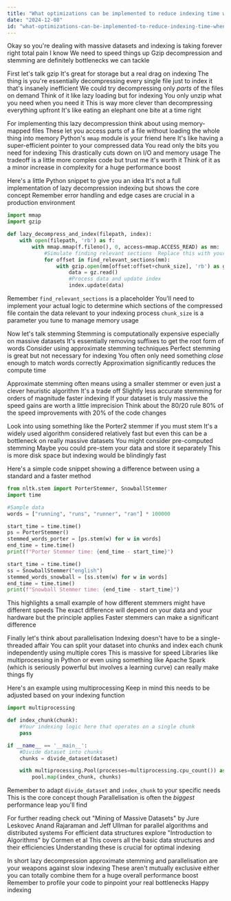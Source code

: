 ```yaml
---
title: "What optimizations can be implemented to reduce indexing time when processing large datasets, such as gzip decompression and stemming?"
date: "2024-12-08"
id: "what-optimizations-can-be-implemented-to-reduce-indexing-time-when-processing-large-datasets-such-as-gzip-decompression-and-stemming"
---
```


Okay so you're dealing with massive datasets and indexing is taking forever right  total pain I know  We need to speed things up  Gzip decompression and stemming are definitely bottlenecks we can tackle

First let's talk gzip  It's great for storage but a real drag on indexing  The thing is you're essentially decompressing every single file just to index it that's insanely inefficient  We could try decompressing only *parts* of the files on demand  Think of it like lazy loading but for indexing  You only unzip what you need when you need it  This is way more clever than decompressing everything upfront  It's like eating an elephant one bite at a time right


For implementing this lazy decompression think about using memory-mapped files  These let you access parts of a file without loading the whole thing into memory  Python's `mmap` module is your friend here  It's like having a super-efficient pointer to your compressed data  You read only the bits you need for indexing  This drastically cuts down on I/O and memory usage  The tradeoff is a little more complex code but trust me it's worth it  Think of it as a minor increase in complexity for a huge performance boost

Here's a little Python snippet to give you an idea  It's not a full implementation of lazy decompression indexing but shows the core concept  Remember error handling and edge cases are crucial in a production environment


```python
import mmap
import gzip

def lazy_decompress_and_index(filepath, index):
    with open(filepath, 'rb') as f:
        with mmap.mmap(f.fileno(), 0, access=mmap.ACCESS_READ) as mm:
            #Simulate finding relevant sections  Replace this with your actual logic
            for offset in find_relevant_sections(mm):
                with gzip.open(mm[offset:offset+chunk_size], 'rb') as gz:
                    data = gz.read()
                    #Process data and update index
                    index.update(data)
```

Remember `find_relevant_sections` is a placeholder  You'll need to implement your actual logic to determine which sections of the compressed file contain the data relevant to your indexing process  `chunk_size` is a parameter you tune to manage memory usage

Now let's talk stemming  Stemming is computationally expensive especially on massive datasets  It's essentially removing suffixes to get the root form of words   Consider using approximate stemming techniques  Perfect stemming is great but not necessary for indexing  You often only need something *close* enough to match words correctly  Approximation significantly reduces the compute time


Approximate stemming often means using a smaller stemmer or even just a clever heuristic algorithm  It's a trade off  Slightly less accurate stemming for orders of magnitude faster indexing  If your dataset is truly massive the speed gains are worth a little imprecision  Think about the 80/20 rule  80% of the speed improvements with 20% of the code changes


Look into using something like the Porter2 stemmer if you must stem  It's a widely used algorithm considered relatively fast but even this can be a bottleneck on really massive datasets  You might consider pre-computed stemming  Maybe you could pre-stem your data and store it separately  This is more disk space but indexing would be blindingly fast


Here's a simple code snippet showing a difference between using a standard and a faster method


```python
from nltk.stem import PorterStemmer, SnowballStemmer
import time

#Sample data
words = ["running", "runs", "runner", "ran"] * 100000

start_time = time.time()
ps = PorterStemmer()
stemmed_words_porter = [ps.stem(w) for w in words]
end_time = time.time()
print(f"Porter Stemmer time: {end_time - start_time}")

start_time = time.time()
ss = SnowballStemmer("english")
stemmed_words_snowball = [ss.stem(w) for w in words]
end_time = time.time()
print(f"Snowball Stemmer time: {end_time - start_time}")
```

This highlights a small example of how different stemmers might have different speeds  The exact difference will depend on your data and your hardware but the principle applies  Faster stemmers can make a significant difference


Finally let's think about parallelisation  Indexing doesn't have to be a single-threaded affair  You can split your dataset into chunks and index each chunk independently using multiple cores  This is massive for speed  Libraries like multiprocessing in Python or even using something like Apache Spark (which is seriously powerful but involves a learning curve) can really make things fly


Here's an example using multiprocessing  Keep in mind this needs to be adjusted based on your indexing function


```python
import multiprocessing

def index_chunk(chunk):
    #Your indexing logic here that operates on a single chunk
    pass

if __name__ == '__main__':
    #Divide dataset into chunks
    chunks = divide_dataset(dataset)

    with multiprocessing.Pool(processes=multiprocessing.cpu_count()) as pool:
        pool.map(index_chunk, chunks)

```

Remember to adapt `divide_dataset` and `index_chunk` to your specific needs  This is the core concept though  Parallelisation is often the *biggest* performance leap you'll find

For further reading check out "Mining of Massive Datasets" by Jure Leskovec Anand Rajaraman and Jeff Ullman for parallel algorithms and distributed systems  For efficient data structures explore "Introduction to Algorithms" by Cormen et al  This covers all the basic data structures and their efficiencies  Understanding these is crucial for optimal indexing



In short  lazy decompression approximate stemming and parallelisation are your weapons against slow indexing  These aren't mutually exclusive either you can totally combine them for a huge overall performance boost  Remember to profile your code to pinpoint your real bottlenecks  Happy indexing
